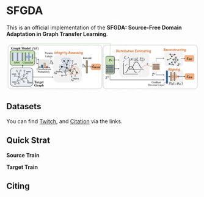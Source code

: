 # SFGDA

This is an official implementation of the **SFGDA: Source-Free Domain Adaptation in Graph Transfer Learning**.

![Image text](https://github.com/joe817/SFGDA/blob/main/framework.png)


## Datasets

You can find [Twitch](https://snap.stanford.edu/data/twitch-social-networks.html), and [Citation](https://github.com/joe817/SFGDA/tree/main/data) via the links.

## Quick Strat

**Source Train**

**Target Train**

## Citing





